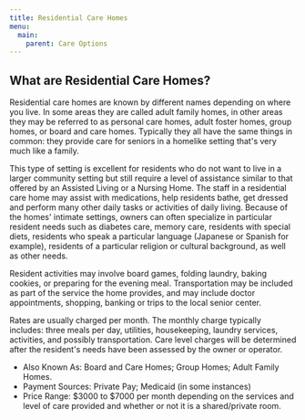 ```yaml
---
title: Residential Care Homes
menu:
  main:
    parent: Care Options
---
```


## What are Residential Care Homes?

Residential care homes are known by different names depending on where you live. In some areas they are called adult family homes, in other areas they may be referred to as personal care homes, adult foster homes, group homes, or board and care homes. Typically they all have the same things in common: they provide care for seniors in a homelike setting that's very much like a family.

This type of setting is excellent for residents who do not want to live in a larger community setting but still require a level of assistance similar to that offered by an Assisted Living or a Nursing Home. The staff in a residential care home may assist with medications, help residents bathe, get dressed and perform many other daily tasks or activities of daily living. Because of the homes' intimate settings, owners can often specialize in particular resident needs such as diabetes care, memory care, residents with special diets, residents who speak a particular language (Japanese or Spanish for example), residents of a particular religion or cultural background, as well as other needs.

Resident activities may involve board games, folding laundry, baking cookies, or preparing for the evening meal. Transportation may be included as part of the service the home provides, and may include doctor appointments, shopping, banking or trips to the local senior center.

Rates are usually charged per month. The monthly charge typically includes: three meals per day, utilities, housekeeping, laundry services, activities, and possibly transportation. Care level charges will be determined after the resident's needs have been assessed by the owner or operator.

* Also Known As: Board and Care Homes; Group Homes; Adult Family Homes.
* Payment Sources: Private Pay; Medicaid (in some instances)
* Price Range: $3000 to $7000 per month depending on the services and level of care provided and whether or not it is a shared/private room.
